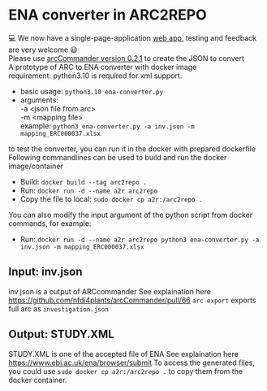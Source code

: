 # ENA converter in ARC2REPO
:computer: We now have a single-page-application [web app](https://nfdi4plants.github.io/arc2repo/), testing and feedback are very welcome :smiley:   
Please use [arcCommander version 0.2.1](https://github.com/nfdi4plants/arcCommander/releases/tag/v0.2.1-linux.x64) to create the JSON to convert  
A  prototype of ARC to ENA converter with docker image  
requirement: python3.10 is required for xml support.
- basic usage: `python3.10 ena-converter.py`  
- arguments:  
  -a \<json file from arc\>  
  -m \<mapping file\>  
  example: `python3 ena-converter.py -a inv.json -m mapping_ERC000037.xlsx`

to test the converter, you can run it in the docker with prepared dockerfile
Following commandlines can be used to build and run the docker image/container
- Build: `docker build --tag arc2repo .`
- Run: `docker run -d --name a2r arc2repo`
- Copy the file to local: `sudo docker cp a2r:/arc2repo .`

You can also modify the input argument of the python script from docker commands, for example:
- Run: `docker run -d --name a2r arc2repo python3 ena-converter.py -a inv.json -m mapping_ERC000037.xlsx`


## Input: inv.json
inv.json is a output of ARCcommander
See explaination here https://github.com/nfdi4plants/arcCommander/pull/66
`arc export` exports full arc as `investigation.json`

## Output: STUDY.XML
STUDY.XML is one of the accepted file of ENA
See explaination here https://www.ebi.ac.uk/ena/browser/submit
To access the generated files, you could use `sudo docker cp a2r:/arc2repo .` to copy them from the docker container.
